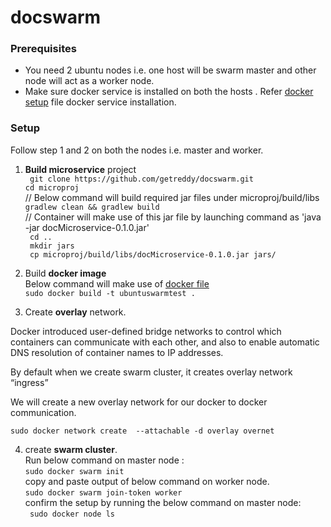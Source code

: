 # docswarm

### Prerequisites
- You need 2 ubuntu nodes i.e. one host will be swarm master and other node will act as a worker node. 
- Make sure docker service is installed on both the hosts . Refer [docker setup](dockerSetup.sh) file docker service installation.


### Setup

Follow step 1 and 2 on both the nodes i.e. master and worker. 

1) **Build microservice** project <br/>
` git clone https://github.com/getreddy/docswarm.git` <br/>
`cd microproj` <br />
// Below command will build required jar files under microproj/build/libs <br />
`gradlew clean && gradlew build` <br />
// Container will make use of this jar file by launching command as 'java -jar docMicroservice-0.1.0.jar'<br />
` cd ..` <br/>
` mkdir jars` <br/>
` cp microproj/build/libs/docMicroservice-0.1.0.jar jars/` <br/>

2) Build **docker image** <br/>
 Below command will make use of [docker file](Dockerfile) <br/>
`sudo docker build -t ubuntuswarmtest .`



3) Create **overlay** network. 
  
  Docker introduced user-defined bridge networks to control which containers can communicate with each other, and also to   enable automatic DNS resolution of container names to IP addresses. 
  
  By default when we create swarm cluster, it creates overlay network “ingress” 
  
  We will create a new overlay network for our docker to docker communication. 
  
  `sudo docker network create  --attachable -d overlay overnet`
  
 4) create **swarm cluster**. <br/>
Run below command on master node : <br/>
`sudo docker swarm init` <br/>
copy and paste output of below command on worker node. <br/>
`sudo docker swarm join-token worker` <br/>
confirm the setup by running the below command on master node: <br/>
` sudo docker node ls` <br/> 





